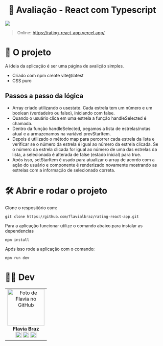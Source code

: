 <h1 align="center">
🌟 Avaliação - React com Typescript
</h1>
 
<img src="https://user-images.githubusercontent.com/78583429/218342687-055f9db0-84d0-41cc-9d5a-ec89c4f8e236.png"/>

> Online: https://rating-react-app.vercel.app/

# 📁 O projeto

A ideia da aplicação é ser uma página de avalição simples.

- Criado com npm create vite@latest
- CSS puro

## Passos a passo da lógica

- Array criado utilizando o usestate. Cada estrela tem um número e um boolean (verdadeiro ou falso), iniciando com false.
- Quando o usuário clica em uma estrela a função handleSelected é chamada.
- Dentro da função handleSelected, pegamos a lista de estrelas/notas atual e a armazenamos na variável prevStarItem.
- Depois é utilizado o método map para percorrer cada estrela da lista e verificar se o número da estrela é igual ao número da estrela clicada. Se o número da estrela clicada for igual ao número de uma das estrelas da lista, a selecionada é alterada de false (estado inicial) para true.
- Após isso, setStarItem é usado para atualizar o array de acordo com a ação do usuário e componente é renderizado novamente mostrando as estrelas com a informação de selecionado correta.

# 🛠️ Abrir e rodar o projeto

Clone o respositório com:

```
git clone https://github.com/flavialbraz/rating-react-app.git
```

Para a aplicação funcionar utilize o comando abaixo para instalar as dependencias

```
npm install
```

Após isso rode a aplicação com o comando:

```
npm run dev
```

# 👩‍💻 Dev

<table align="center">
  <tr>
    <td align="center">
      <a>
        <img src="https://avatars.githubusercontent.com/u/78583429?v=4" width="120px;" alt="Foto de Flavia no GitHub"/><br>
          <b>Flavia Braz </b><br>
            <a href="https://www.linkedin.com/in/flavialbraz/" alt="Linkedin">
             <img src="https://img.shields.io/badge/LinkedIn-0077B5?style=for-the-badge&logo=linkedin&logoColor=white"/ height="20"></a>
 
  <a href="https://www.instagram.com/alessadev/" alt="Instagram">
  <img src="https://img.shields.io/badge/Instagram-E4405F?style=for-the-badge&logo=instagram&logoColor=white"  height="20"/></a>
 
 <a href="https://www.behance.net/flavialbraz" alt="flavialbraz">
  <img src="https://img.shields.io/badge/-Behance-blue?style=for-the-badge&logo=behance&logoColor=white"  height="20" /></a>
      </a>
    </td>
  </tr>
</table>
